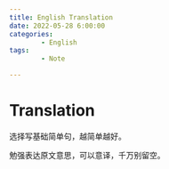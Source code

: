 ```yaml
---
title: English Translation
date: 2022-05-28 6:00:00
categories:
        - English
tags:
        - Note

---
```


# Translation

选择写基础简单句，越简单越好。

勉强表达原文意思，可以意译，千万别留空。